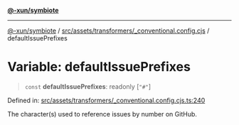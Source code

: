 [**@-xun/symbiote**](../../../../../README.md)

***

[@-xun/symbiote](../../../../../README.md) / [src/assets/transformers/\_conventional.config.cjs](../README.md) / defaultIssuePrefixes

# Variable: defaultIssuePrefixes

> `const` **defaultIssuePrefixes**: readonly \[`"#"`\]

Defined in: [src/assets/transformers/\_conventional.config.cjs.ts:240](https://github.com/Xunnamius/symbiote/blob/901f1662c62c89e7826ae22e0dbc393e9af16ca8/src/assets/transformers/_conventional.config.cjs.ts#L240)

The character(s) used to reference issues by number on GitHub.
